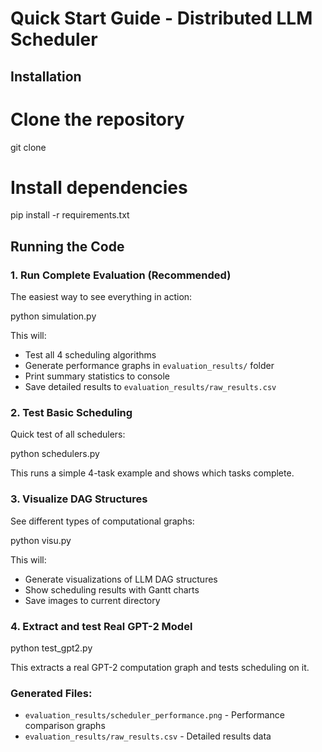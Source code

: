 # Quick Start Guide - Distributed LLM Scheduler

## Installation


# Clone the repository

git clone 


# Install dependencies
pip install -r requirements.txt

## Running the Code

### 1. Run Complete Evaluation (Recommended)

The easiest way to see everything in action:


python simulation.py


This will:
- Test all 4 scheduling algorithms
- Generate performance graphs in `evaluation_results/` folder
- Print summary statistics to console
- Save detailed results to `evaluation_results/raw_results.csv`

### 2. Test Basic Scheduling

Quick test of all schedulers:


python schedulers.py


This runs a simple 4-task example and shows which tasks complete.

### 3. Visualize DAG Structures

See different types of computational graphs:


python visu.py


This will:
- Generate visualizations of LLM DAG structures
- Show scheduling results with Gantt charts
- Save images to current directory

### 4. Extract and test Real GPT-2 Model 


python test_gpt2.py


This extracts a real GPT-2 computation graph and tests scheduling on it.


### Generated Files:

- `evaluation_results/scheduler_performance.png` - Performance comparison graphs
- `evaluation_results/raw_results.csv` - Detailed results data


